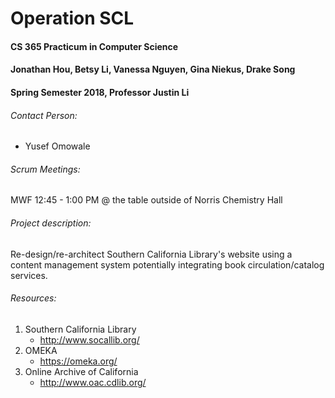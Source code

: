 # Operation SCL

#### CS 365 Practicum in Computer Science
#### Jonathan Hou, Betsy Li, Vanessa Nguyen, Gina Niekus, Drake Song
#### Spring Semester 2018, Professor Justin Li

###### Contact Person:
* Yusef Omowale

###### Scrum Meetings:
MWF 12:45 - 1:00 PM @ the table outside of Norris Chemistry Hall

###### Project description:
Re-design/re-architect Southern California Library's website using a content
management system potentially integrating book circulation/catalog services.

###### Resources:
1. Southern California Library
    * http://www.socallib.org/
2. OMEKA
    * https://omeka.org/
3. Online Archive of California
    * http://www.oac.cdlib.org/
